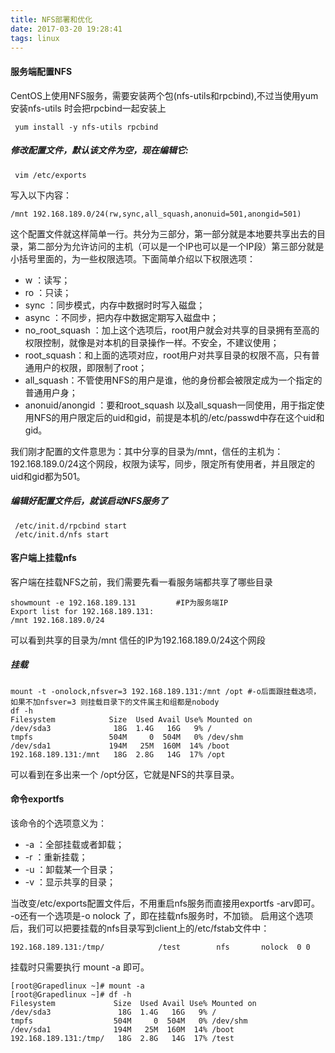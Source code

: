 ```yaml
---
title: NFS部署和优化
date: 2017-03-20 19:28:41
tags: linux
---
```

#### 服务端配置NFS
CentOS上使用NFS服务，需要安装两个包(nfs-utils和rpcbind),不过当使用yum安装nfs-utils 时会把rpcbind一起安装上
 
```
 yum install -y nfs-utils rpcbind
```
##### 修改配置文件，默认该文件为空，现在编辑它:

```
 vim /etc/exports
```
写入以下内容：

```
/mnt 192.168.189.0/24(rw,sync,all_squash,anonuid=501,anongid=501)
```
这个配置文件就这样简单一行。共分为三部分，第一部分就是本地要共享出去的目录，第二部分为允许访问的主机（可以是一个IP也可以是一个IP段）第三部分就是小括号里面的，为一些权限选项。下面简单介绍以下权限选项：

- w ：读写；
- ro ：只读；
- sync ：同步模式，内存中数据时时写入磁盘；
- async ：不同步，把内存中数据定期写入磁盘中；
- no_root_squash ：加上这个选项后，root用户就会对共享的目录拥有至高的权限控制，就像是对本机的目录操作一样。不安全，不建议使用；
- root_squash：和上面的选项对应，root用户对共享目录的权限不高，只有普通用户的权限，即限制了root；
- all_squash：不管使用NFS的用户是谁，他的身份都会被限定成为一个指定的普通用户身；
- anonuid/anongid ：要和root_squash 以及all_squash一同使用，用于指定使用NFS的用户限定后的uid和gid，前提是本机的/etc/passwd中存在这个uid和gid。

我们刚才配置的文件意思为：其中分享的目录为/mnt，信任的主机为：192.168.189.0/24这个网段，权限为读写，同步，限定所有使用者，并且限定的uid和gid都为501。
##### 编辑好配置文件后，就该启动NFS服务了

```
 /etc/init.d/rpcbind start
 /etc/init.d/nfs start
```
#### 客户端上挂载nfs
客户端在挂载NFS之前，我们需要先看一看服务端都共享了哪些目录

```
showmount -e 192.168.189.131         #IP为服务端IP
Export list for 192.168.189.131:
/mnt 192.168.189.0/24
```
可以看到共享的目录为/mnt 信任的IP为192.168.189.0/24这个网段
##### 挂载

```
mount -t -onolock,nfsver=3 192.168.189.131:/mnt /opt #-o后面跟挂载选项，如果不加nfsver=3 则挂载目录下的文件属主和组都是nobody
df -h
Filesystem            Size  Used Avail Use% Mounted on
/dev/sda3              18G  1.4G   16G   9% /
tmpfs                 504M     0  504M   0% /dev/shm
/dev/sda1             194M   25M  160M  14% /boot
192.168.189.131:/mnt   18G  2.8G   14G  17% /opt
```
可以看到在多出来一个 /opt分区，它就是NFS的共享目录。
#### 命令exportfs 
该命令的个选项意义为：
- -a ：全部挂载或者卸载；
- -r ：重新挂载；
- -u ：卸载某一个目录；
- -v ：显示共享的目录；

当改变/etc/exports配置文件后，不用重启nfs服务而直接用exportfs -arv即可。
-o还有一个选项是-o nolock 了，即在挂载nfs服务时，不加锁。 启用这个选项后，我们可以把要挂载的nfs目录写到client上的/etc/fstab文件中：

```
192.168.189.131:/tmp/            /test        nfs       nolock  0 0
```
挂载时只需要执行 mount -a 即可。

```
[root@Grapedlinux ~]# mount -a
[root@Grapedlinux ~]# df -h
Filesystem             Size  Used Avail Use% Mounted on
/dev/sda3               18G  1.4G   16G   9% /
tmpfs                  504M     0  504M   0% /dev/shm
/dev/sda1              194M   25M  160M  14% /boot
192.168.189.131:/tmp/   18G  2.8G   14G  17% /test
```


